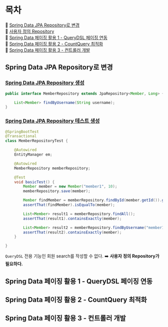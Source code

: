 # 목차
🎀 [Spring Data JPA Repository로 변경](#spring-data-jpa-repository로-변경)  
🎀 [사용자 정의 Repository](#사용자-정의-repository)  
🎀 [Spring Data 페이징 활용 1 - QueryDSL 페이징 연동](#spring-data-페이징-활용-1---querydsl-페이징-연동)  
🎀 [Spring Data 페이징 활용 2 - CountQuery 최적화](#spring-data-페이징-활용-2---countquery-최적화)  
🎀 [Spring Data 페이징 활용 3 - 컨트롤러 개발](#spring-data-페이징-활용-3---컨트롤러-개발)  

## Spring Data JPA Repository로 변경
### [Spring Data JPA Repository 생성](..%2Fsrc%2Fmain%2Fjava%2Fstudy%2Fquerydsl%2Frepository%2FMemberRepository.java)
```java
public interface MemberRepository extends JpaRepository<Member, Long> {

    List<Member> findByUsername(String username);
}
```

### [Spring Data JPA Repository 테스트 생성](..%2Fsrc%2Ftest%2Fjava%2Fstudy%2Fquerydsl%2Frepository%2FMemberRepositoryTest.java)
```java
@SpringBootTest
@Transactional
class MemberRepositoryTest {

    @Autowired
    EntityManager em;

    @Autowired
    MemberRepository memberRepository;

    @Test
    void basicTest() {
        Member member = new Member("member1", 10);
        memberRepository.save(member);

        Member findMember = memberRepository.findById(member.getId()).get();
        assertThat(findMember).isEqualTo(member);

        List<Member> result1 = memberRepository.findAll();
        assertThat(result1).containsExactly(member);

        List<Member> result2 = memberRepository.findByUsername("member1");
        assertThat(result2).containsExactly(member);
    }

}
```

`QueryDSL` 전용 기능인 회원 search를 작성할 수 없다. ➡️ **사용자 정의 Repository가 필요하다.**


## Spring Data 페이징 활용 1 - QueryDSL 페이징 연동
## Spring Data 페이징 활용 2 - CountQuery 최적화
## Spring Data 페이징 활용 3 - 컨트롤러 개발
